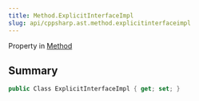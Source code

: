 ```yaml
---
title: Method.ExplicitInterfaceImpl
slug: api/cppsharp.ast.method.explicitinterfaceimpl
---
```

Property in [Method](/api/cppsharp/ast/method)

## Summary



```csharp
public Class ExplicitInterfaceImpl { get; set; }
```


